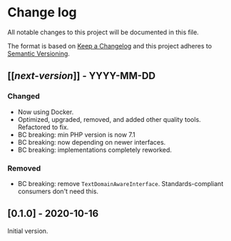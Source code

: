 # Change log
All notable changes to this project will be documented in this file.

The format is based on [Keep a Changelog](http://keepachangelog.com/)
and this project adheres to [Semantic Versioning](http://semver.org/).

## [[*next-version*]] - YYYY-MM-DD
### Changed
- Now using Docker.
- Optimized, upgraded, removed, and added other quality tools. Refactored to fix.
- BC breaking: min PHP version is now 7.1
- BC breaking: now depending on newer interfaces.
- BC breaking: implementations completely reworked.

### Removed
- BC breaking: remove `TextDomainAwareInterface`. Standards-compliant consumers don't need this.

## [0.1.0] - 2020-10-16
Initial version.
